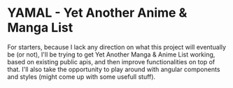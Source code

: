# YAMAL - Yet Another Anime & Manga List
For starters, because I lack any direction on what this project will eventually be (or not), I'll be trying to get Yet Another Manga & Anime List working, based on existing public apis, and then improve functionalities on top of that.
I'll also take the opportunity to play around with angular components and styles (might come up with some usefull stuff).
